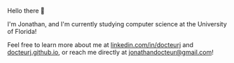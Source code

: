 Hello there 👋

I'm Jonathan, and I'm currently studying computer science at the University of Florida!

Feel free to learn more about me at [linkedin.com/in/docteurj](https://www.linkedin.com/in/docteurj/) and [docteurj.github.io](https://docteurj.github.io), or reach me directly at jonathandocteur@gmail.com!


<!--
**docteurj/docteurj** is a ✨ _special_ ✨ repository because its `README.md` (this file) appears on your GitHub profile.

Here are some ideas to get you started:

- 🔭 I’m currently working on ...
- 🌱 I’m currently learning ...
- 👯 I’m looking to collaborate on ...
- 🤔 I’m looking for help with ...
- 💬 Ask me about ...
- 📫 How to reach me: ...
- 😄 Pronouns: ...
- ⚡ Fun fact: ...
-->

